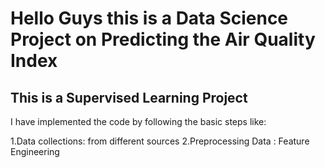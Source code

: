 # Hello Guys this is a Data Science Project on Predicting the Air Quality Index
## This is a Supervised Learning Project

I have implemented the code by following the basic steps like:

1.Data collections: from different sources
2.Preprocessing Data : Feature Engineering 
